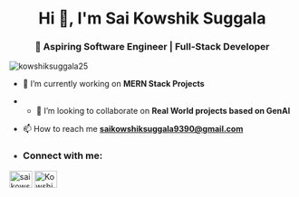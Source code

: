<h1 align="center">Hi 👋, I'm Sai Kowshik Suggala </h1>
<h3 align="center">🚀 Aspiring Software Engineer | Full-Stack Developer</h3>

<p align="left"> <img src="https://komarev.com/ghpvc/?username=kowshiksuggala25&label=Profile%20views&color=0e75b6&style=flat&abbrevated=true" alt="kowshiksuggala25" /> </p>

- 🔭 I’m currently working on **MERN Stack Projects**
- - 👯 I’m looking to collaborate on **Real World projects based on GenAI**

- 📫 How to reach me **saikowshiksuggala9390@gmail.com**

- <h3 align="left">Connect with me:</h3>
<p align="left">
<a href="https://linkedin.com/in/kowshiksuggala25" target="blank"><img align="center" src="https://raw.githubusercontent.com/rahuldkjain/github-profile-readme-generator/master/src/images/icons/Social/linked-in-alt.svg" alt="saikowshiksuggala" height="30" width="40" /></a>
<a href="https://www.instagram.com/skmb_25" target="blank"><img align="center" src="https://raw.githubusercontent.com/rahuldkjain/github-profile-readme-generator/master/src/images/icons/Social/instagram.svg" alt="Kowshik_suggala" height="30" width="40" /></a>
</p>

<!---
KowshikSuggala25/KowshikSuggala25 is a ✨ special ✨ repository because its `README.md` (this file) appears on your GitHub profile.
You can click the Preview link to take a look at your changes.
--->
